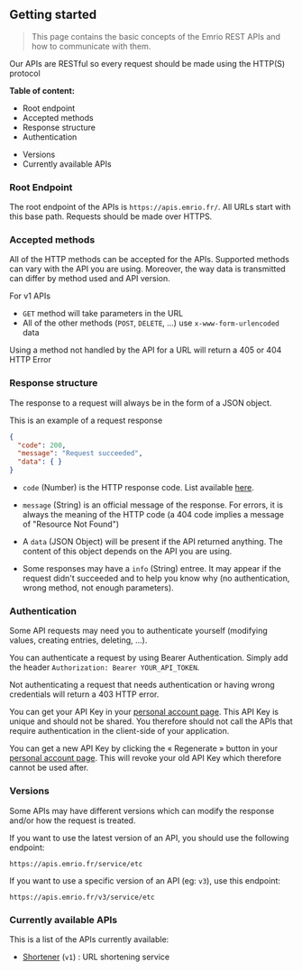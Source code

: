 ## Getting started

> This page contains the basic concepts of the Emrio REST APIs and how to communicate with them.

Our APIs are RESTful so every request should be made using the HTTP(S) protocol

**Table of content:**
- Root endpoint
- Accepted methods
- Response structure
- Authentication
<!-- - Handling errors -->
- Versions
- Currently available APIs

### Root Endpoint

The root endpoint of the APIs is `https://apis.emrio.fr/`.
All URLs start with this base path.
Requests should be made over HTTPS.

### Accepted methods

All of the HTTP methods can be accepted for the APIs.
Supported methods can vary with the API you are using.
Moreover, the way data is transmitted can differ by method used and API version.

For v1 APIs
- `GET` method will take parameters in the URL
- All of the other methods (`POST`, `DELETE`, ...) use `x-www-form-urlencoded` data

Using a method not handled by the API for a URL will return a 405 or 404 HTTP Error

### Response structure

The response to a request will always be in the form of a JSON object.

This is an example of a request response

```json
{
  "code": 200,
  "message": "Request succeeded",
  "data": { }
}
```

- `code` (Number) is the HTTP response code. List available [here][link-list-http-codes].

- `message` (String) is an official message of the response. For errors, it is always the meaning of the HTTP code (a 404 code implies a message of "Resource Not Found")

- A `data` (JSON Object) will be present if the API returned anything. The content of this object depends on the API you are using.

- Some responses may have a `info` (String) entree. It may appear if the request didn't succeeded and to help you know why (no authentication, wrong method, not enough parameters).


### Authentication

Some API requests may need you to authenticate yourself (modifying values, creating entries, deleting, ...).

You can authenticate a request by using Bearer Authentication. Simply add the header `Authorization: Bearer YOUR_API_TOKEN`.

Not authenticating a request that needs authentication or having wrong credentials will return a 403 HTTP error.

You can get your API Key in your [personal account page][link-myaccount]. This API Key is unique and should not be shared. You therefore should not call the APIs that require authentication in the client-side of your application.

You can get a new API Key by clicking the &laquo; Regenerate &raquo; button in your [personal account page][link-myaccount]. This will revoke your old API Key which therefore cannot be used after.

<!-- ### Handling errors -->

### Versions

Some APIs may have different versions which can modify the response and/or how the request is treated.

If you want to use the latest version of an API, you should use the following endpoint:

```
https://apis.emrio.fr/service/etc
```

If you want to use a specific version of an API (eg: `v3`), use this endpoint:

```
https://apis.emrio.fr/v3/service/etc
```

### Currently available APIs

This is a list of the APIs currently available:

- [Shortener][link-shortener] (`v1`) : URL shortening service


[link-myaccount]: //emrio.fr/myaccount
[link-list-http-codes]: https://en.wikipedia.org/wiki/List_of_HTTP_status_codes
[link-shortener]: //emrio.fr/apis/shortener
